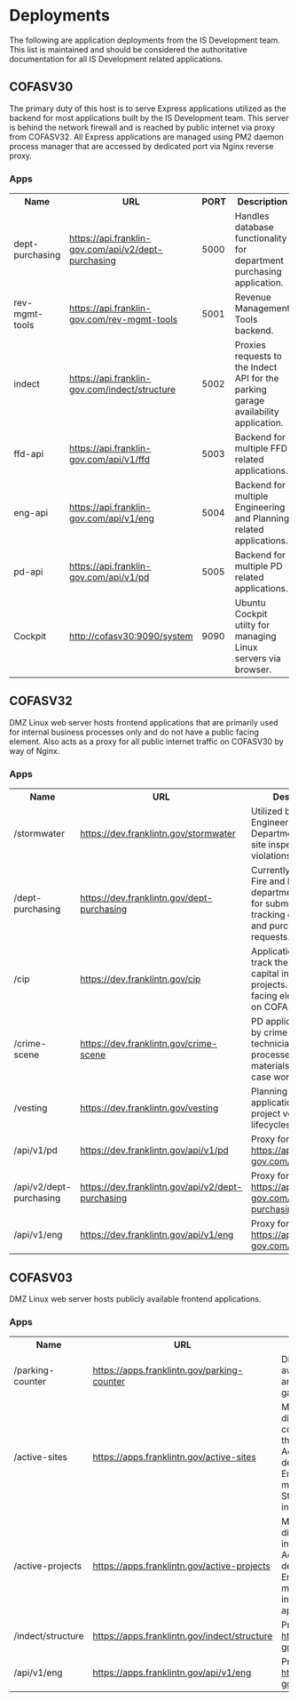 <h1>Deployments</h1>
<p>The following are application deployments from the IS Development team.  This list is maintained and should be considered the authoritative documentation for all IS Development related applications.</p>

<h2 id="COFASV30">COFASV30</h2>
<p>The primary duty of this host is to serve Express applications utilized as the backend for most applications built by the IS Development team.  This server is behind the network firewall and is reached by public internet via proxy from COFASV32.  All Express applications are managed using PM2 daemon process manager that are accessed by dedicated port via Nginx reverse proxy.</p>

<h3>Apps</h3>
<table>
  <tr>
    <th>Name</th>
    <th>URL</th>
    <th>PORT</th>
    <th>Description</th>
  </tr>
  <tr>
    <td>dept-purchasing</td>
    <td><a href="https://api.franklin-gov.com/api/v2/dept-purchasing" target="_blank">https://api.franklin-gov.com/api/v2/dept-purchasing</a></td>
    <td>5000</td>
    <td>Handles database functionality for department purchasing application.</td>
  </tr>
  <tr>
    <td>rev-mgmt-tools</td>
    <td><a href="https://api.franklin-gov.com/rev-mgmt-tools" target="_blank">https://api.franklin-gov.com/rev-mgmt-tools</a></td>
    <td>5001</td>
    <td>Revenue Management Tools backend.</td>
  </tr>
  <tr>
    <td>indect</td>
    <td><a href="https://api.franklin-gov.com/indect/structure" target="_blank">https://api.franklin-gov.com/indect/structure</a></td>
    <td>5002</td>
    <td>Proxies requests to the Indect API for the parking garage availability application.</td>
  </tr>
  <tr>
    <td>ffd-api</td>
    <td><a href="https://api.franklin-gov.com/api/v1/ffd" target="_blank">https://api.franklin-gov.com/api/v1/ffd</a></td>
    <td>5003</td>
    <td>Backend for multiple FFD related applications.</td>
  </tr>
  <tr>
    <td>eng-api</td>
    <td><a href="https://api.franklin-gov.com/api/v1/eng" target="_blank">https://api.franklin-gov.com/api/v1/eng</a></td>
    <td>5004</td>
    <td>Backend for multiple Engineering and Planning related applications.</td>
  </tr>
  <tr>
    <td>pd-api</td>
    <td><a href="https://api.franklin-gov.com/api/v1/pd" target="_blank">https://api.franklin-gov.com/api/v1/pd</a></td>
    <td>5005</td>
    <td>Backend for multiple PD related applications.</td>
  </tr>
  <tr>
    <td>Cockpit</td>
    <td><a href="http://cofasv30:9090/system" target="_blank">http://cofasv30:9090/system</a></td>
    <td>9090</td>
    <td>Ubuntu Cockpit utilty for managing Linux servers via browser.</td>
  </tr>
</table>

<h2 id="COFASV32">COFASV32</h2>
<p>DMZ Linux web server hosts frontend applications that are primarily used for internal business processes only and do not have a public facing element.  Also acts as a proxy for all public internet traffic on COFASV30 by way of Nginx.</p>

<h3>Apps</h3>
<table>
  <tr>
    <th>Name</th>
    <th>URL</th>
    <th>Description</th>
  </tr>
  <tr>
    <td>/stormwater</td>
    <td><a href="https://dev.franklintn.gov/stormwater" target="_blank">https://dev.franklintn.gov/stormwater</a></td>
    <td>Utilized by the Engineering Department to track site inspections and violations.</td>
  </tr>
  <tr>
    <td>/dept-purchasing</td>
    <td><a href="https://dev.franklintn.gov/dept-purchasing" target="_blank">https://dev.franklintn.gov/dept-purchasing</a></td>
    <td>Currently in use by Fire and Parks departments - allows for submission and tracking of purchases and purchase requests.</td>
  </tr>
  <tr>
    <td>/cip</td>
    <td><a href="https://dev.franklintn.gov/cip" target="_blank">https://dev.franklintn.gov/cip</a></td>
    <td>Application used to track the lifecycle of capital investment projects.  Has a public facing element hosted on COFASV03.</td>
  </tr>
  <tr>
    <td>/crime-scene</td>
    <td><a href="https://dev.franklintn.gov/crime-scene" target="_blank">https://dev.franklintn.gov/crime-scene</a></td>
    <td>PD application used by crime scene technicians to track processes and materials used for case work.</td>
  </tr>
  <tr>
    <td>/vesting</td>
    <td><a href="https://dev.franklintn.gov/vesting" target="_blank">https://dev.franklintn.gov/vesting</a></td>
    <td>Planning Department application tracks project vesting lifecycles.</td>
  </tr>
  <tr>
    <td>/api/v1/pd</td>
    <td><a href="https://dev.franklintn.gov/api/v1/pd" target="_blank">https://dev.franklintn.gov/api/v1/pd</a></td>
    <td>Proxy for <a href="https://api.franklintn-gov.com/api/v1/pd" target="_blank">https://api.franklintn-gov.com/api/v1/pd</a></td>
  </tr>
  <tr>
    <td>/api/v2/dept-purchasing</td>
    <td><a href="https://dev.franklintn.gov/api/v2/dept-purchasing" target="_blank">https://dev.franklintn.gov/api/v2/dept-purchasing</a></td>
    <td>Proxy for <a href="https://api.franklintn-gov.com/api/v2/dept-purchasing" target="_blank">https://api.franklintn-gov.com/api/v2/dept-purchasing</a></td>
  </tr>
  <tr>
    <td>/api/v1/eng</td>
    <td><a href="https://dev.franklintn.gov/api/v1/eng" target="_blank">https://dev.franklintn.gov/api/v1/eng</a></td>
    <td>Proxy for <a href="https://api.franklintn-gov.com/api/v1/eng" target="_blank">https://api.franklintn-gov.com/api/v1/eng</a></td>
  </tr>
</table>

<h2 id="COFASV03">COFASV03</h2>
<p>DMZ Linux web server hosts publicly available frontend applications.</p>

<h3>Apps</h3>
<table>
  <tr>
    <th>Name</th>
    <th>URL</th>
    <th>Description</th>
  </tr>
  <tr>
    <td>/parking-counter</td>
    <td><a href="https://apps.franklintn.gov/parking-counter" target="_blank">https://apps.franklintn.gov/parking-counter</a></td>
    <td>Displays parking availability for 2nd Ave and 4th Ave parking garages.</td>
  </tr>
  <tr>
    <td>/active-sites</td>
    <td><a href="https://apps.franklintn.gov/active-sites" target="_blank">https://apps.franklintn.gov/active-sites</a></td>
    <td>Mapping application displays active construction sites throughout the city.  Active sites are determined by Engineering and are maintained via the Stormwater site inspection application.</td>
  </tr>
  <tr>
    <td>/active-projects</td>
    <td><a href="https://apps.franklintn.gov/active-projects" target="_blank">https://apps.franklintn.gov/active-projects</a></td>
    <td>Mapping application displays capital investment projects.  Active projects are determined by Engineering and are maintained via the internal CIP Tracker application.</td>
  </tr>
  <tr>
    <td>/indect/structure</td>
    <td><a href="https://apps.franklintn.gov/indect/structure" target="_blank">https://apps.franklintn.gov/indect/structure</a></td>
    <td>Proxy for <a href="https://api.franklintn-gov.com/indect/structure" target="_blank">https://api.franklintn-gov.com/indect/structure</a>.</td>
  </tr>
  <tr>
    <td>/api/v1/eng</td>
    <td><a href="https://apps.franklintn.gov/api/v1/eng" target="_blank">https://apps.franklintn.gov/api/v1/eng</a></td>
    <td>Proxy for <a href="https://api.franklintn-gov.com/api/v1/eng" target="_blank">https://api.franklintn-gov.com/api/v1/eng</a></td>
  </tr>  
</table>